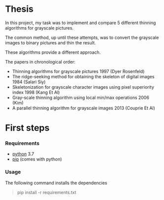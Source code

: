 # Thesis

In this project, my task was to implement and compare 5 different thinning algorithms for grayscale pictures.

The common method, up until these attempts, was to convert the grayscale images to binary pictures and thin the result.

These algorithms provide a different approach.

The papers in chronological order:
* Thinning algorithms for grayscale pictures 1997 (Dyer Rosenfeld)
* The ridge-seeking method for obtaining the skeleton of digital images 1984 (Salari Siy)
* Skeletonization for grayscale character images using pixel superiority index 1998 (Kang Et Al)
*  Gray-scale thinning algorithm using local min/max operations 2006 (Kim)
* A parallel thinning algorithm for grayscale images 2013 (Couprie Et Al)

# First steps

### Requirements
* [python](https://www.python.org/) 3.7
* [pip](https://pypi.org/project/pip/) (comes with python)

### Usage
The following command installs the dependencies
> pip install -r requirements.txt
> 
<!--stackedit_data:
eyJoaXN0b3J5IjpbLTE1MTE3MjM0OV19
-->